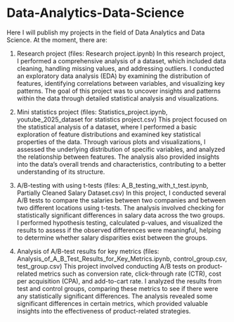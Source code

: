 # Data-Analytics-Data-Science
Here I will publish my projects in the field of Data Analytics and Data Science.
At the moment, there are:
  1. Research project (files: Research project.ipynb)
In this research project, I performed a comprehensive analysis of a dataset, which included data cleaning, handling missing values, and addressing outliers. I conducted an exploratory data analysis (EDA) by examining the distribution of features, identifying correlations between variables, and visualizing key patterns. The goal of this project was to uncover insights and patterns within the data through detailed statistical analysis and visualizations.

  2. Mini statistics project (files: Statistics_project.ipynb, youtube_2025_dataset for statistics project.csv)
This project focused on the statistical analysis of a dataset, where I performed a basic exploration of feature distributions and examined key statistical properties of the data. Through various plots and visualizations, I assessed the underlying distribution of specific variables, and analyzed the relationship between features. The analysis also provided insights into the data’s overall trends and characteristics, contributing to a better understanding of its structure.
  
  3. A/B-testing with using t-tests (files: A_B_testing_with_t_test.ipynb, Partially Cleaned Salary Dataset.csv)
In this project, I conducted several A/B tests to compare the salaries between two companies and between two different locations using t-tests. The analysis involved checking for statistically significant differences in salary data across the two groups. I performed hypothesis testing, calculated p-values, and visualized the results to assess if the observed differences were meaningful, helping to determine whether salary disparities exist between the groups.

  4. Analysis of A/B-test results for key metrics (files: Analysis_of_A_B_Test_Results_for_Key_Metrics.ipynb, control_group.csv, test_group.csv)
This project involved conducting A/B tests on product-related metrics such as conversion rate, click-through rate (CTR), cost per acquisition (CPA), and add-to-cart rate. I analyzed the results from test and control groups, comparing these metrics to see if there were any statistically significant differences. The analysis revealed some significant differences in certain metrics, which provided valuable insights into the effectiveness of product-related strategies.  
     
